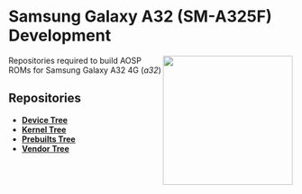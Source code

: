 #  Samsung Galaxy A32 (SM-A325F) Development
<img align="right" width="230" height="230" src="https://i.imgur.com/BnwVkAx.png">

Repositories required to build AOSP ROMs for Samsung Galaxy A32 4G (_a32_)

## Repositories
* [**Device Tree**]()
* [**Kernel Tree**](https://github.com/A325F/kernel_samsung_a32)
* [**Prebuilts Tree**](https://github.com/A325F/device_samsung_a32-kernel)
* [**Vendor Tree**]()
